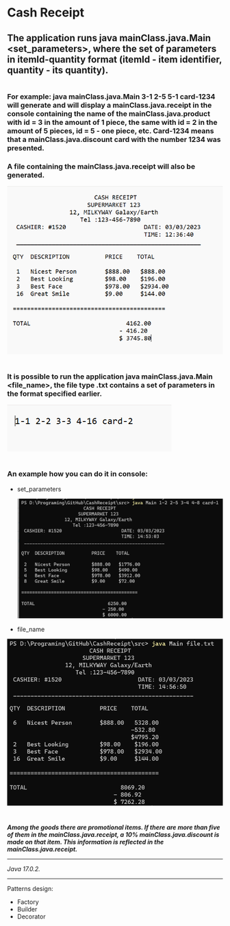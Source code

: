 # Cash Receipt

## The application runs java mainClass.java.Main <set_parameters>, where the set of parameters in itemId-quantity format (itemId - item identifier, quantity - its quantity).
#
### For example: java mainClass.java.Main 3-1 2-5 5-1 card-1234 will generate and will display a mainClass.java.receipt in the console containing the name of the mainClass.java.product with id = 3 in the amount of 1 piece, the same with id = 2 in the amount of 5 pieces, id = 5 - one piece, etc. Card-1234 means that a mainClass.java.discount card with the number 1234 was presented.

### A file containing the mainClass.java.receipt will also be generated.

![File_of_receipt](documents/pictures/ReceiptInFile.png)

#
### It is possible to run the application java mainClass.java.Main <file_name>, the file type .txt contains a set of parameters in the format specified earlier.
![File_contains](documents/pictures/FileContains.png)
#
### An example how you can do it in console:

* set_parameters
  
  ![set_parameters](documents/pictures/Set_parameters.png)

* file_name

![file_name](documents/pictures/file_name.png)

#

***Among the goods there are promotional items. If there are more than five of them in the mainClass.java.receipt, a 10% mainClass.java.discount is made on that item. This information is reflected in the mainClass.java.receipt.***

____
*Java 17.0.2.*
____
Patterns design:
+ Factory
+ Builder
+ Decorator
 